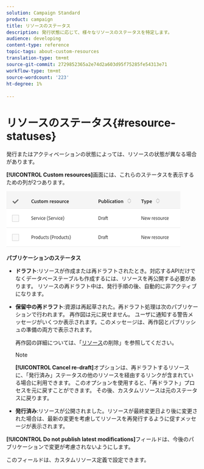```yaml
---
solution: Campaign Standard
product: campaign
title: リソースのステータス
description: 発行状態に応じて、様々なリソースのステータスを特定します。
audience: developing
content-type: reference
topic-tags: about-custom-resources
translation-type: tm+mt
source-git-commit: 2729852365a2e74d2a603d95f75285fe54313e71
workflow-type: tm+mt
source-wordcount: '223'
ht-degree: 1%

---
```



# リソースのステータス{#resource-statuses}

発行またはアクティベーションの状態によっては、リソースの状態が異なる場合があります。

**[!UICONTROL Custom resources]**&#x200B;画面には、これらのステータスを表示するための列が2つあります。

![](assets/schema_colonne_1.png)

**パブリケーションのステータス**

* **ドラフト**:リソースが作成または再ドラフトされたとき。対応するAPIだけでなくデータベーステーブルも作成するには、リソースを再公開する必要があります。 リソースの再ドラフト中は、発行手順の後、自動的に非アクティブになります。
* **保留中の再ドラフト**:資源は再起草された。再ドラフト処理は次のパブリケーションで行われます。 再作図は元に戻せません。 ユーザに通知する警告メッセージがいくつか表示されます。このメッセージは、再作図とパブリッシュの準備の両方で表示されます。

   再作図の詳細については、「[リソース](../../developing/using/deleting-a-resource.md)の削除」を参照してください。

   >[!NOTE]
   >
   >**[!UICONTROL Cancel re-draft]**&#x200B;オプションは、再ドラフトするリソースに、「発行済み」ステータスの他のリソースを経由するリンクが含まれている場合に利用できます。 このオプションを使用すると、「再ドラフト」プロセスを元に戻すことができます。 その後、カスタムリソースは元のステータスに戻ります。

* **発行済み**:リソースが公開されました。リソースが最終変更日より後に変更された場合は、最新の変更を考慮してリソースを再発行するように促すメッセージが表示されます。

**[!UICONTROL Do not publish latest modifications]**&#x200B;フィールドは、今後のパブリケーションで変更が考慮されないようにします。

このフィールドは、カスタムリソース定義で設定できます。

